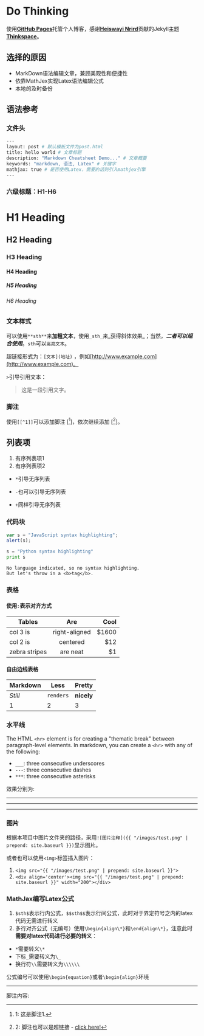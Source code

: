 # Do Thinking

使用[**GitHub Pages**](https://pages.github.com/)托管个人博客，感谢[**Heiswayi Nrird**](http://heiswayi.github.io/)贡献的Jekyll主题[**Thinkspace**](https://github.com/heiswayi/thinkspace)。

## 选择的原因

* MarkDown语法编辑文章，兼顾美观性和便捷性
* 依靠MathJex实现Latex语法编辑公式
* 本地的及时备份

## 语法参考

### 文件头
```python
---
layout: post # 默认模板文件为post.html
title: hello world # 文章标题
description: "Markdown Cheatsheet Demo..." # 文章概要
keywords: "markdown, 语法, Latex" # 关键字
mathjax: true # 是否使用Latex，需要的话则引入mathjex引擎
---
```

<div class="divider"></div>

### 六级标题：H1-H6

# H1 Heading

## H2 Heading

### H3 Heading

#### H4 Heading

##### H5 Heading

###### H6 Heading

<div class="divider"></div>

### 文本样式 

可以使用`**sth**`来**加粗文本**，使用`_sth_`来_获得斜体效果_；当然，**_二者可以组合使用_**。`sth`可以`高亮文本`。

超链接形式为：`[文本](地址)` ，例如[http://www.example.com](http://www.example.com)。

`>`引导引用文本：
> 这是一段引用文字。

<div class="divider"></div>

### 脚注

使用`[[^1]]`可以添加脚注 [[^1]]，依次继续添加 [[^2]]。

<div class="divider"></div>

## 列表项

1. 有序列表项1
2. 有序列表项2

* `*`引导无序列表
- `-`也可以引导无序列表
+ `+`同样引导无序列表

<div class="divider"></div>

### 代码块

```javascript
var s = "JavaScript syntax highlighting";
alert(s);
```

```python
s = "Python syntax highlighting"
print s
```

```
No language indicated, so no syntax highlighting.
But let's throw in a <b>tag</b>.
```

<div class="divider"></div>

### 表格

#### 使用`:`表示对齐方式

| Tables        | Are           | Cool  |
| ------------- |:-------------:| -----:|
| col 3 is      | right-aligned | $1600 |
| col 2 is      | centered      | $12   |
| zebra stripes | are neat      | $1    |

#### 自由边线表格

Markdown | Less | Pretty
--- | --- | ---
*Still* | `renders` | **nicely**
1 | 2 | 3

<div class="divider"></div>

### 水平线

The HTML `<hr>` element is for creating a "thematic break" between paragraph-level elements. In markdown, you can create a `<hr>` with any of the following:

* `___`: three consecutive underscores
* `---`: three consecutive dashes
* `***`: three consecutive asterisks

效果分别为:

___

---

***

<div class="divider"></div>

### 图片

根据本项目中图片文件夹的路径，采用`![图片注释]({{ "/images/test.png" | prepend: site.baseurl }})`显示图片。

或者也可以使用`<img>`标签插入图片：

1. `<img src="{{ "/images/test.png" | prepend: site.baseurl }}">`
2. `<div align='center'><img src="{{ "/images/test.png" | prepend: site.baseurl }}" width="200"></div>`

<div class="divider"></div>

### MathJax编写Latex公式

1. `$sth$`表示行内公式，`$$sth$$`表示行间公式，此时对于界定符号之内的latex代码无需进行转义
2. 多行对齐公式（无编号）使用`\begin{align\*}`和`\end{align\*}`，注意此时**需要对latex代码进行必要的转义**：

* `*`需要转义`\*`
* 下标`_`需要转义为`\_`
* 换行符`\\`需要转义为`\\\\\\`

公式编号可以使用`\begin{equation}`或者`\begin{align}`环境

---
脚注内容:

[^1]: 1: 这是脚注1.

[^2]: 2: 脚注也可以是超链接 - [click here!](#)

